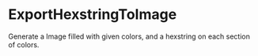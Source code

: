 # ExportHexstringToImage
Generate a Image filled with given colors, and a hexstring on each section of colors.

